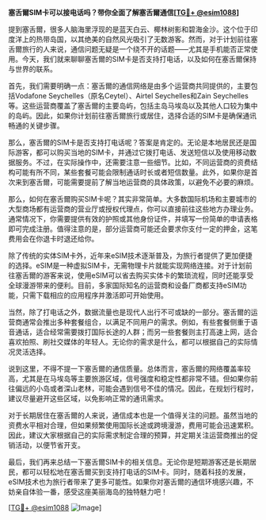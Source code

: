 **塞舌爾SIM卡可以接电话吗？带你全面了解塞舌爾通信[[TG💪+ @esim1088](https://t.me/s/esim1088)]**

提到塞舌爾，很多人脑海里浮现的是蓝天白云、椰林树影和碧海金沙。这个位于印度洋上的热带岛国，以其绝美的自然风光吸引了无数游客。然而，对于计划前往塞舌爾旅行的人来说，通信问题无疑是一个绕不开的话题——尤其是手机能否正常使用。今天，我们就来聊聊塞舌爾的SIM卡是否支持打电话，以及如何在塞舌爾保持与世界的联系。

首先，我们需要明确一点：塞舌爾的通信网络是由多个运营商共同提供的，主要包括Vodafone Seychelles（原名Ceytel）、Airtel Seychelles和Zain Seychelles等。这些运营商覆盖了塞舌爾的主要岛屿，包括主岛马埃岛以及其他人口较为集中的岛屿。因此，如果你计划前往塞舌爾旅行或居住，选择合适的SIM卡是确保通讯畅通的关键步骤。

那么，塞舌爾的SIM卡是否支持打电话呢？答案是肯定的。无论是本地居民还是国际游客，都可以购买当地的SIM卡，并通过它拨打电话、发送短信以及使用移动数据服务。不过，在实际操作中，还需要注意一些细节。比如，不同运营商的资费结构可能有所不同，某些套餐可能会限制通话时长或者短信数量。此外，如果你是首次来到塞舌爾，可能需要提前了解当地运营商的具体政策，以避免不必要的麻烦。

那么，如何在塞舌爾购买SIM卡呢？其实非常简单。大多数国际机场和主要城市的大型商场都有运营商的营业厅或授权代理点，你可以直接前往这些地方办理业务。通常情况下，你需要提供有效的护照或其他身份证件，并填写一份简单的申请表格即可完成注册。值得注意的是，部分运营商可能还会要求你支付一定的押金，这笔费用会在你退卡时退还给你。

除了传统的实体SIM卡外，近年来eSIM技术逐渐普及，为旅行者提供了更加便捷的选择。eSIM是一种虚拟SIM卡，无需物理卡片就能实现网络连接。对于计划前往塞舌爾的游客来说，使用eSIM可以省去购买实体卡的繁琐流程，同时还能享受全球漫游带来的便利。目前，多家国际知名的运营商和设备厂商都支持eSIM功能，只需下载相应的应用程序并激活即可开始使用。

当然，除了打电话之外，数据流量也是现代人出行不可或缺的一部分。塞舌爾的运营商通常会推出多种套餐组合，以满足不同用户的需求。例如，有些套餐侧重于语音通话，适合经常需要拨打国际长途的人群；而另一些套餐则主打高速上网，适合喜欢拍照、刷社交媒体的年轻人。无论你的需求是什么，都可以根据自己的实际情况灵活选择。

说到这里，不得不提一下塞舌爾的通信质量。总体而言，塞舌爾的网络覆盖率较高，尤其是在马埃岛等主要旅游区域，信号强度和稳定性都非常不错。但如果你前往偏远的小岛或者深山老林，可能会遇到信号不佳的情况。因此，在规划行程时，建议尽量避开这些区域，以免影响正常的通讯需求。

对于长期居住在塞舌爾的人来说，通信成本也是一个值得关注的问题。虽然当地的资费水平相对合理，但如果频繁使用国际长途或跨境漫游，费用可能会迅速累积。因此，建议大家根据自己的实际需求制定合理的预算，并定期关注运营商推出的促销活动，以便节省开支。

最后，我们再来总结一下塞舌爾SIM卡的相关信息。无论你是短期游客还是长期居民，都可以轻松地在塞舌爾买到支持打电话的SIM卡。同时，随着科技的发展，eSIM技术也为旅行者带来了更多可能性。如果你对塞舌爾的通信环境感兴趣，不妨亲自体验一番，感受这座美丽海岛的独特魅力吧！

[[TG💪+ @esim1088](https://t.me/s/esim1088) ![Image](https://i.postimg.cc/4NQfJmqS/Snipaste-2025-05-13-00-14-12.png)]